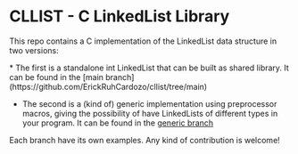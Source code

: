 # CLLIST - C LinkedList Library
<p>This repo contains a C implementation of the LinkedList data structure in two versions:</p>
* The first is a standalone int LinkedList that can be built as shared library. It can be found in the [main branch](https://github.com/ErickRuhCardozo/cllist/tree/main)

* The second is a (kind of) generic implementation using preprocessor macros, giving the possibility of have LinkedLists of different types in your program. It can be found in the [generic branch](https://github.com/ErickRuhCardozo/cllist/tree/generic)

<p>Each branch have its own examples. Any kind of contribution is welcome!</p>

